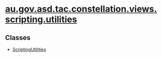# [au.gov.asd.tac.constellation.views.scripting.utilities](../constellation/CoreScriptingView/src/au/gov/asd/tac/constellation/views/scripting/docs/javadoc/utilities/package-summary.md)

<div class="indexContainer">

## Classes

-   [ScriptingUtilities](../constellation/CoreScriptingView/src/au/gov/asd/tac/constellation/views/scripting/docs/javadoc/utilities/ScriptingUtilities.md "class in au.gov.asd.tac.constellation.views.scripting.utilities")

</div>
